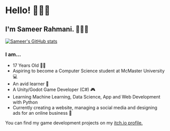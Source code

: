 # Hello! 🙋🏽‍♂️

## I'm Sameer Rahmani. 👨🏽‍💼 
[![Sameer's GitHub stats](https://github-readme-stats.vercel.app/api?username=Sameerrahmani&theme=dracula)](https://github.com/Sameerrahmani)



### I am...

- 17 Years Old 🧑🏽
- Aspiring to become a Computer Science student at McMaster University 💻
- An avid learner 🧠
- A Unity/Godot Game Developer (C#) 🎮
- Learning Machine Learning, Data Science, App and Web Development with Python
- Currently creating a website, managing a social media and designing ads for an online business 🏪


You can find my game development projects on my [itch.io profile.](https://sameerr.itch.io/)

